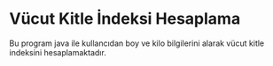# Vücut Kitle İndeksi Hesaplama
Bu program java ile kullancıdan boy ve kilo bilgilerini alarak vücut kitle indeksini hesaplamaktadır. 
